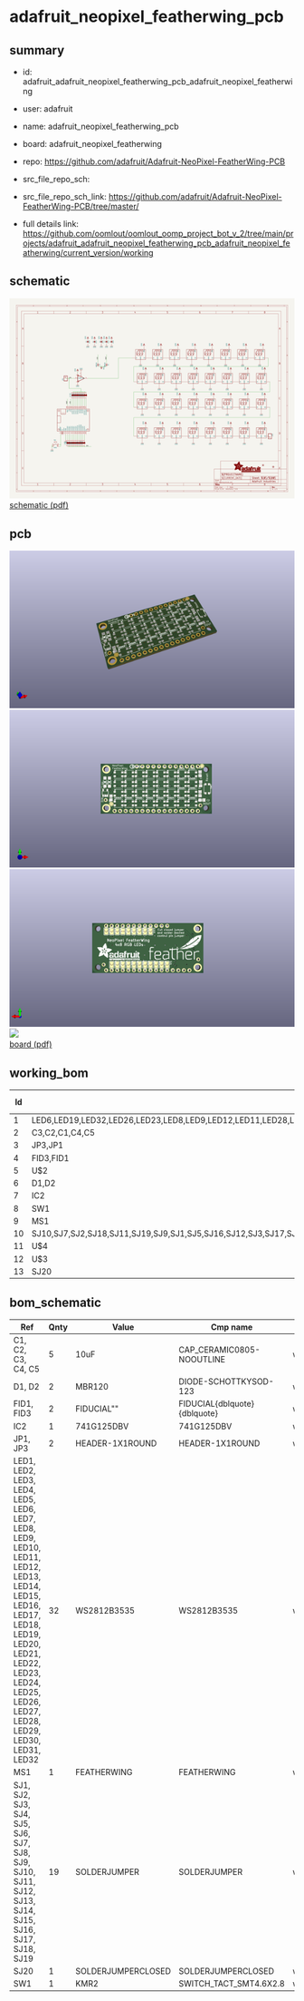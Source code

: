 # adafruit_neopixel_featherwing_pcb
 
## summary 
* id: adafruit_adafruit_neopixel_featherwing_pcb_adafruit_neopixel_featherwing
* user: adafruit
* name: adafruit_neopixel_featherwing_pcb
* board: adafruit_neopixel_featherwing
* repo: https://github.com/adafruit/Adafruit-NeoPixel-FeatherWing-PCB



* src_file_repo_sch: 
* src_file_repo_sch_link: https://github.com/adafruit/Adafruit-NeoPixel-FeatherWing-PCB/tree/master/
* full details link: https://github.com/oomlout/oomlout_oomp_project_bot_v_2/tree/main/projects/adafruit_adafruit_neopixel_featherwing_pcb_adafruit_neopixel_featherwing/current_version/working  

## schematic  
![](working_schematic_600.png)  
[schematic (pdf)](working_schematic.pdf) 






















## pcb  
![](working_3d_600.png) 
![](working_3d_front_600.png)  
![](working_3d_back_600.png)  
![](working_600.png)  
[board (pdf)](working.pdf)  

## working_bom
| Id | Designator | Footprint | Quantity | Designation | Supplier and ref |  | None | 
| --- | --- | --- | --- | --- | --- | --- | --- | 
| 1 | LED6,LED19,LED32,LED26,LED23,LED8,LED9,LED12,LED11,LED28,LED2,LED31,LED25,LED18,LED21,LED5,LED24,LED20,LED16,LED29,LED1,LED4,LED14,LED27,LED13,LED10,LED15,LED17,LED30,LED3,LED22,LED7 | LED3535 | 32 | WS2812B3535 |  |  | [''] | 
| 2 | C3,C2,C1,C4,C5 | 0805-NO | 5 | 10uF |  |  | [''] | 
| 3 | JP3,JP1 | 1X01_ROUND | 2 |  |  |  | [''] | 
| 4 | FID3,FID1 | FIDUCIAL_1MM | 2 | FIDUCIAL" |  |  | [''] | 
| 5 | U$2 | PCBFEAT-REV-040 | 1 |  |  |  | [''] | 
| 6 | D1,D2 | SOD-123 | 2 | MBR120 |  |  | [''] | 
| 7 | IC2 | SOT23-5 | 1 | 74AHCT1G125DBV |  |  | [''] | 
| 8 | SW1 | BTN_KMR2_4.6X2.8 | 1 | KMR2 |  |  | [''] | 
| 9 | MS1 | FEATHERWING | 1 | FEATHERWING |  |  | [''] | 
| 10 | SJ10,SJ7,SJ2,SJ18,SJ11,SJ19,SJ9,SJ1,SJ5,SJ16,SJ12,SJ3,SJ17,SJ8,SJ14,SJ4,SJ15,SJ6,SJ13 | SOLDERJUMPER_ARROW_NOPASTE | 19 |  |  |  | [''] | 
| 11 | U$4 | ADAFRUIT_TEXT_20MM | 1 |  |  |  | [''] | 
| 12 | U$3 | FEATHERLOGO | 1 |  |  |  | [''] | 
| 13 | SJ20 | SOLDERJUMPER_CLOSEDWIRE | 1 |  |  |  | [''] | 


## bom_schematic
| Ref | Qnty | Value | Cmp name | Footprint | Description | Vendor | DNP | 
| --- | --- | --- | --- | --- | --- | --- | --- | 
| C1, C2, C3, C4, C5 | 5 | 10uF | CAP_CERAMIC0805-NOOUTLINE | working:0805-NO |  |  |  | 
| D1, D2 | 2 | MBR120 | DIODE-SCHOTTKYSOD-123 | working:SOD-123 |  |  |  | 
| FID1, FID3 | 2 | FIDUCIAL"" | FIDUCIAL{dblquote}{dblquote} | working:FIDUCIAL_1MM |  |  |  | 
| IC2 | 1 | 741G125DBV | 741G125DBV | working:SOT23-5 |  |  |  | 
| JP1, JP3 | 2 | HEADER-1X1ROUND | HEADER-1X1ROUND | working:1X01_ROUND |  |  |  | 
| LED1, LED2, LED3, LED4, LED5, LED6, LED7, LED8, LED9, LED10, LED11, LED12, LED13, LED14, LED15, LED16, LED17, LED18, LED19, LED20, LED21, LED22, LED23, LED24, LED25, LED26, LED27, LED28, LED29, LED30, LED31, LED32 | 32 | WS2812B3535 | WS2812B3535 | working:LED3535 |  |  |  | 
| MS1 | 1 | FEATHERWING | FEATHERWING | working:FEATHERWING |  |  |  | 
| SJ1, SJ2, SJ3, SJ4, SJ5, SJ6, SJ7, SJ8, SJ9, SJ10, SJ11, SJ12, SJ13, SJ14, SJ15, SJ16, SJ17, SJ18, SJ19 | 19 | SOLDERJUMPER | SOLDERJUMPER | working:SOLDERJUMPER_ARROW_NOPASTE |  |  |  | 
| SJ20 | 1 | SOLDERJUMPERCLOSED | SOLDERJUMPERCLOSED | working:SOLDERJUMPER_CLOSEDWIRE |  |  |  | 
| SW1 | 1 | KMR2 | SWITCH_TACT_SMT4.6X2.8 | working:BTN_KMR2_4.6X2.8 |  |  |  | 



